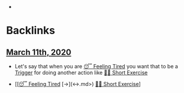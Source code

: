 - 

# Backlinks
## [March 11th, 2020](<March 11th, 2020.md>)
- Let's say that when you are [😴 Feeling Tired](<😴 Feeling Tired.md>) you want that to be a [Trigger](<Trigger.md>) for doing another action like [🏋️‍♀️ Short Exercise](<🏋️‍♀️ Short Exercise.md>)

- [[[😴 Feeling Tired](<[[😴 Feeling Tired.md>) [->](<->.md>) [🏋️‍♀️ Short Exercise](<🏋️‍♀️ Short Exercise.md>)]

